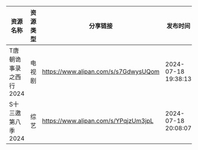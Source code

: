 | 资源名称          | 资源类型 | 分享链接                                 | 发布时间                |
| ------------- | ---- | ------------------------------------ | ------------------- |
| T唐朝诡事录之西行2024 | 电视剧  | https://www.alipan.com/s/s7GdwysUQom | 2024-07-18 19:38:13 |
| S十三邀第八季2024   | 综艺   | https://www.alipan.com/s/YPqjzUm3jpL | 2024-07-18 20:08:07 |
